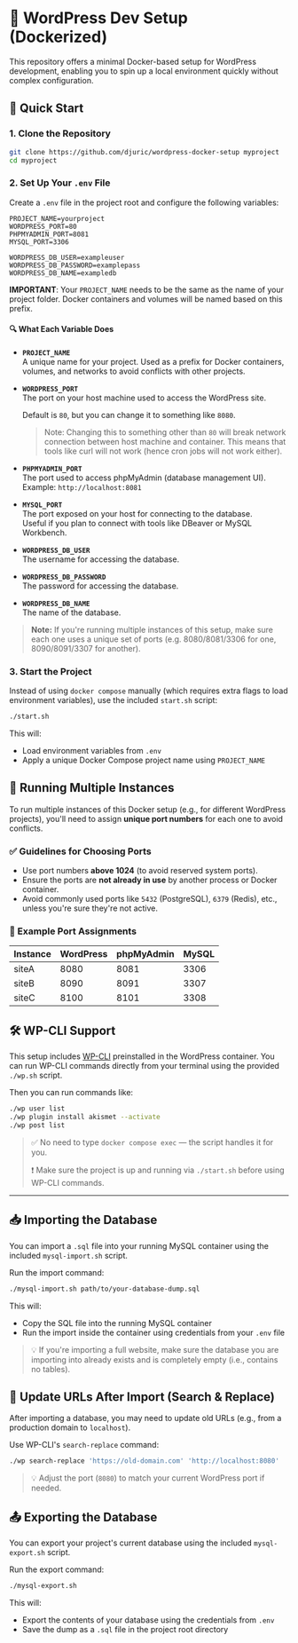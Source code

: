 # 🧱 WordPress Dev Setup (Dockerized)

This repository offers a minimal Docker-based setup for WordPress development, enabling you to spin up a local environment quickly without complex configuration.

## 🚀 Quick Start

### 1. Clone the Repository

```bash
git clone https://github.com/djuric/wordpress-docker-setup myproject
cd myproject
```

### 2. Set Up Your `.env` File

Create a `.env` file in the project root and configure the following variables:

```env
PROJECT_NAME=yourproject
WORDPRESS_PORT=80
PHPMYADMIN_PORT=8081
MYSQL_PORT=3306

WORDPRESS_DB_USER=exampleuser
WORDPRESS_DB_PASSWORD=examplepass
WORDPRESS_DB_NAME=exampledb
```

**IMPORTANT**: Your `PROJECT_NAME` needs to be the same as the name of your project folder. Docker containers and volumes will be named based on this prefix.

#### 🔍 What Each Variable Does

- **`PROJECT_NAME`**  
  A unique name for your project. Used as a prefix for Docker containers, volumes, and networks to avoid conflicts with other projects.

- **`WORDPRESS_PORT`**  
  The port on your host machine used to access the WordPress site.

  Default is `80`, but you can change it to something like `8080`.

  > Note: Changing this to something other than `80` will break network connection between host machine and container. This means that tools like curl will not work (hence cron jobs will not work either).

- **`PHPMYADMIN_PORT`**  
  The port used to access phpMyAdmin (database management UI).  
  Example: `http://localhost:8081`

- **`MYSQL_PORT`**  
  The port exposed on your host for connecting to the database.  
  Useful if you plan to connect with tools like DBeaver or MySQL Workbench.

- **`WORDPRESS_DB_USER`**  
  The username for accessing the database.

- **`WORDPRESS_DB_PASSWORD`**  
  The password for accessing the database.

- **`WORDPRESS_DB_NAME`**  
  The name of the database.

> **Note:** If you're running multiple instances of this setup, make sure each one uses a unique set of ports (e.g. 8080/8081/3306 for one, 8090/8091/3307 for another).

### 3. Start the Project

Instead of using `docker compose` manually (which requires extra flags to load environment variables), use the included `start.sh` script:

```bash
./start.sh
```

This will:

- Load environment variables from `.env`
- Apply a unique Docker Compose project name using `PROJECT_NAME`

## 🔀 Running Multiple Instances

To run multiple instances of this Docker setup (e.g., for different WordPress projects), you'll need to assign **unique port numbers** for each one to avoid conflicts.

### ✅ Guidelines for Choosing Ports

- Use port numbers **above 1024** (to avoid reserved system ports).
- Ensure the ports are **not already in use** by another process or Docker container.
- Avoid commonly used ports like `5432` (PostgreSQL), `6379` (Redis), etc., unless you're sure they're not active.

### 🧩 Example Port Assignments

| Instance | WordPress | phpMyAdmin | MySQL |
| -------- | --------- | ---------- | ----- |
| siteA    | 8080      | 8081       | 3306  |
| siteB    | 8090      | 8091       | 3307  |
| siteC    | 8100      | 8101       | 3308  |

## 🛠 WP-CLI Support

This setup includes [WP-CLI](https://wp-cli.org/) preinstalled in the WordPress container. You can run WP-CLI commands directly from your terminal using the provided `./wp.sh` script.

Then you can run commands like:

```bash
./wp user list
./wp plugin install akismet --activate
./wp post list
```

> ✅ No need to type `docker compose exec` — the script handles it for you.
>
> ❗ Make sure the project is up and running via `./start.sh` before using WP-CLI commands.

---

## 📥 Importing the Database

You can import a `.sql` file into your running MySQL container using the included `mysql-import.sh` script.

Run the import command:

```bash
./mysql-import.sh path/to/your-database-dump.sql
```

This will:

- Copy the SQL file into the running MySQL container
- Run the import inside the container using credentials from your `.env` file

> 💡 If you're importing a full website, make sure the database you are importing into already exists and is completely empty (i.e., contains no tables).

## 🔄 Update URLs After Import (Search & Replace)

After importing a database, you may need to update old URLs (e.g., from a production domain to `localhost`).

Use WP-CLI's `search-replace` command:

```bash
./wp search-replace 'https://old-domain.com' 'http://localhost:8080'
```

> 💡 Adjust the port (`8080`) to match your current WordPress port if needed.

## 📤 Exporting the Database

You can export your project's current database using the included `mysql-export.sh` script.

Run the export command:

```bash
./mysql-export.sh
```

This will:

- Export the contents of your database using the credentials from `.env`
- Save the dump as a `.sql` file in the project root directory
